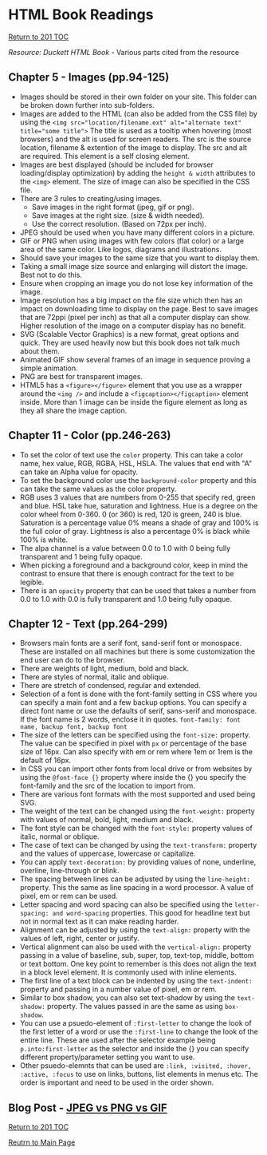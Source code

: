 # HTML Book Readings

[Return to 201 TOC](201TOC.md)

*Resource: Duckett HTML Book* - Various parts cited from the resource

## Chapter 5 - Images (pp.94-125)

- Images should be stored in their own folder on your site. This folder can be broken down further into sub-folders.
- Images are added to the HTML (can also be added from the CSS file) by using the `<img src="location/filename.ext" alt="alternate text" title="some title">` The title is used as a tooltip when hovering (most browsers) and the alt is used for screen readers. The src is the source location, filename & extention of the image to display. The src and alt are required. This element is a self closing element.
- Images are best displayed (should be included for browser loading/display optimization) by adding the `height & width` attributes to the `<img>` element. The size of image can also be specified in the CSS file.
- There are 3 rules to creating/using images.
  - Save images in the right format (jpeg, gif or png).
  - Save images at the right size. (size & width needed).
  - Use the correct resolution. (Based on 72px per inch).
- JPEG should be used when you have many different colors in a picture.
- GIF or PNG when using images with few colors (flat color) or a large area of the same color. Like logos, diagrams and illustrations.
- Should save your images to the same size that you want to display them.
- Taking a small image size source and enlarging will distort the image. Best not to do this.
- Ensure when cropping an image you do not lose key information of the image.
- Image resolution has a big impact on the file size which then has an impact on downloading time to display on the page. Best to save images that are 72ppi (pixel per inch) as that all a computer display can show. Higher resolution of the image on a computer display has no benefit.
- SVG (Scalable Vector Graphics) is a new format, great options and quick. They are used heavily now but this book does not talk much about them.
- Animated GIF show several frames of an image in sequence proving a simple animation.
- PNG are best for transparent images.
- HTML5 has a `<figure></figure>` element that you use as a wrapper around the `<img />` and include a `<figcaption></figcaption>` element inside. More than 1 image can be inside the figure element as long as they all share the image caption.

## Chapter 11 - Color (pp.246-263)

- To set the color of text use the `color` property. This can take a color name, hex value, RGB, RGBA, HSL, HSLA. The values that end with "A" can take an Alpha value for opacity.
- To set the background color use the `background-color` property and this can take the same values as the color property.
- RGB uses 3 values that are numbers from 0-255 that specify red, green and blue. HSL take hue, saturation and lightness. Hue is a degree on the color wheel from 0-360. 0 (or 360) is red, 120 is green, 240 is blue. Saturation is a percentage value 0% means a shade of gray and 100% is the full color of gray. Lightness is also a percentage 0% is black while 100% is white.
- The alpa channel is a value between 0.0 to 1.0 with 0 being fully transparent and 1 being fully opaque.
- When picking a foreground and a background color, keep in mind the contrast to ensure that there is enough contract for the text to be legible.
- There is an `opacity` property that can be used that takes a number from 0.0 to 1.0 with 0.0 is fully transparent and 1.0 being fully opaque.

## Chapter 12 - Text (pp.264-299)

- Browsers main fonts are a serif font, sand-serif font or monospace. These are installed on all machines but there is some customization the end user can do to the browser.
- There are weights of light, medium, bold and black.
- There are styles of normal, italic and oblique.
- There are stretch of condensed, regular and extended.
- Selection of a font is done with the font-family setting in CSS where you can specify a main font and a few backup options. You can specify a direct font name or use the defaults of serif, sans-serif and monospace. If the font name is 2 words, enclose it in quotes. `font-family: font name, backup font, backup font`
- The size of the letters can be specified using the `font-size:` property. The value can be specified in pixel with `px` or percentage of the base size of 16px. Can also specify with em or rem where 1em or 1rem is the default of 16px.
- In CSS you can import other fonts from local drive or from websites by using the `@font-face {}` property where inside the {} you specify the font-family and the src of the location to import from.
- There are various font formats with the most supported and used being SVG.
- The weight of the text can be changed using the `font-weight:` property with values of normal, bold, light, medium and black.
- The font style can be changed with the `font-style:` property values of italic, normal or oblique.
- The case of text can be changed by using the `text-transform:` property and the values of uppercase, lowercase or capitalize.
- You can apply `text-decoration:` by providing values of none, underline, overline, line-through or blink.
- The spacing between lines can be adjusted by using the `line-height:` property. This the same as line spacing in a word processor. A value of pixel, em or rem can be used.
- Letter spacing and word spacing can also be specified using the `letter-spacing: and word-spacing` properties. This good for headline text but not in normal text as it can make reading harder.
- Alignment can be adjusted by using the `text-align:` property with the values of left, right, center or justify.
- Vertical alignment can also be used with the `vertical-align:` property passing in a value of baseline, sub, super, top, text-top, middle, bottom or text bottom. One key point to remember is this does not align the text in a block level element. It is commonly used with inline elements.
- The first line of a text block can be indented by using the `text-indent:` property and passing in a number value of pixel, em or rem.
- Similar to box shadow, you can also set text-shadow by using the `text-shadow:` property. The values passed in are the same as using `box-shadow`.
- You can use a psuedo-element of `:first-letter` to change the look of the first letter of a word or use the `:first-line` to change the look of the entire line. These are used after the selector example being `p.into:first-letter` as the selector and inside the {} you can specify different property/parameter setting you want to use.
- Other psuedo-elemnts that can be used are `:link, :visited, :hover, :active, :focus` to use on links, buttons, list elements in menus etc. The order is important and need to be used in the order shown.

## Blog Post - [JPEG vs PNG vs GIF](https://blog.imagekit.io/jpeg-vs-png-vs-gif-which-image-format-to-use-and-when-c8913ae3e01d)

[Return to 201 TOC](201TOC.md)

[Reutrn to Main Page](../README.md)
